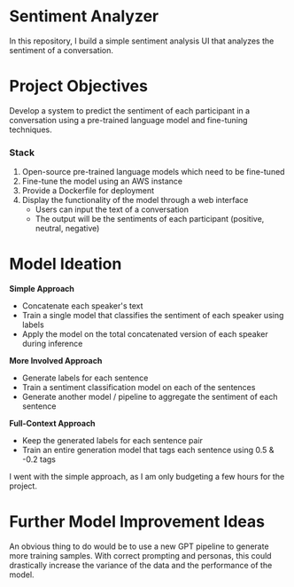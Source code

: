 # Sentiment Analyzer
In this repository, I build a simple sentiment analysis UI that analyzes the sentiment of a conversation.

# Project Objectives

Develop a system to predict the sentiment of each participant in a conversation using a pre-trained language model and fine-tuning techniques.

### Stack

1. Open-source pre-trained language models which need to be fine-tuned
2. Fine-tune the model using an AWS instance
3. Provide a Dockerfile for deployment
4. Display the functionality of the model through a web interface
    - Users can input the text of a conversation
    - The output will be the sentiments of each participant (positive, neutral, negative)

# Model Ideation

**Simple Approach**

- Concatenate each speaker's text
- Train a single model that classifies the sentiment of each speaker using labels
- Apply the model on the total concatenated version of each speaker during inference

**More Involved Approach**

- Generate labels for each sentence
- Train a sentiment classification model on each of the sentences
- Generate another model / pipeline to aggregate the sentiment of each sentence

**Full-Context Approach**

- Keep the generated labels for each sentence pair
- Train an entire generation model that tags each sentence using <male>0.5</male> & <female>-0.2</female> tags

I went with the simple approach, as I am only budgeting a few hours for the project.

# Further Model Improvement Ideas

An obvious thing to do would be to use a new GPT pipeline to generate more training samples. With correct prompting and personas, this could drastically increase the variance of the data and the performance of the model.
